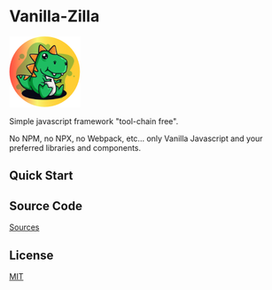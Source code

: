 # Vanilla-Zilla
![](./_media/icon-128.png)

Simple javascript framework "tool-chain free".

No NPM, no NPX, no Webpack, etc... only Vanilla Javascript and your preferred libraries and components.

## Quick Start



## Source Code

[Sources](https://github.com/angelogeminiani/vanilla-zilla/blob/main/src/vanilla_zilla.js)


## License

[MIT](./LICENSE)
